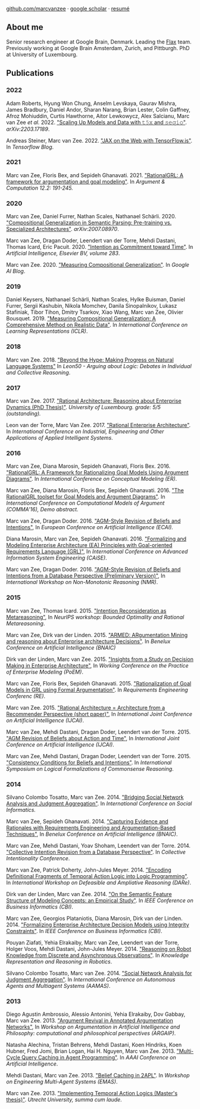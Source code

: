 [github.com/marcvanzee](http://www.github.com/marcvanzee) · [google scholar](https://scholar.google.com/citations?user=OPZa8z4AAAAJ) · [resumé](#)

## About me

Senior research engineer at Google Brain, Denmark. Leading the [Flax](flax.readthedocs.io) team.
Previously working at Google Brain Amsterdam, Zurich, and Pittburgh.  PhD at University of Luxembourg.

## Publications

### 2022

Adam Roberts, Hyung Won Chung, Anselm Levskaya, Gaurav Mishra, James Bradbury, Daniel Andor, Sharan Narang, Brian Lester, Colin Gaffney, Afroz Mohiuddin, Curtis Hawthorne, Aitor Lewkowycz, Alex Salcianu, Marc van Zee *et al.* 2022. ["Scaling Up Models and Data with 𝚝𝟻𝚡 and 𝚜𝚎𝚚𝚒𝚘"](https://arxiv.org/abs/2203.17189). *arXiv:2203.17189*.

Andreas Steiner, Marc van Zee. 2022. ["JAX on the Web with TensorFlow.js"](https://blog.tensorflow.org/2022/08/jax-on-web-with-tensorflowjs.html). In *Tensorflow Blog*.

### 2021

Marc van Zee, Floris Bex, and Sepideh Ghanavati. 2021. ["RationalGRL: A framework for argumentation and goal modeling"](https://content.iospress.com/articles/argument-and-computation/aac200527). In *Argument & Computation 12.2: 191-245.*

### 2020

Marc van Zee, Daniel Furrer, Nathan Scales, Nathanael Schärli. 2020. ["Compositional Generalization in Semantic Parsing: Pre-training vs. Specialized Architectures"](https://arxiv.org/abs/2007.08970). *arXiv:2007.08970*.

Marc van Zee, Dragan Doder, Leendert van der Torre, Mehdi Dastani, Thomas Icard, Eric Pacuit. 2020. ["Intention as Commitment toward Time"](https://www.sciencedirect.com/science/article/abs/pii/S0004370220300308). In *Artificial Intelligence, Elsevier BV, volume 283*.

Marc van Zee. 2020. ["Measuring Compositional Generalization"](https://ai.googleblog.com/2020/03/measuring-compositional-generalization.html). In *Google AI Blog*.

### 2019

Daniel Keysers, Nathanael Schärli, Nathan Scales, Hylke Buisman, Daniel Furrer, Sergii Kashubin, Nikola Momchev, Danila Sinopalnikov, Lukasz Stafiniak, Tibor Tihon, Dmitry Tsarkov, Xiao Wang, Marc van Zee, Olivier Bousquet. 2019. ["Measuring Compositional Generalization: A Comprehensive Method on Realistic Data"](https://openreview.net/forum?id=SygcCnNKwr). In *International Conference on Learning Representations (ICLR)*.

### 2018

Marc van Zee. 2018. ["Beyond the Hype: Making Progress on Natural Language Systems"](leon50.pdf) In *Leon50 - Arguing about Logic: Debates in Individual and Collective Reasoning*.

### 2017

Marc van Zee. 2017. ["Rational Architecture: Reasoning about Enterprise Dynamics (PhD Thesis)"](marcvanzee_phdthesis.pdf). *University of Luxembourg. grade: 5/5 (outstanding).*

Leon van der Torre, Marc Van Zee. 2017. ["Rational Enterprise Architecture"](https://link.springer.com/chapter/10.1007/978-3-319-60042-0_2). In *International Conference on Industrial, Engineering and Other Applications of Applied Intelligent Systems*.

### 2016

Marc van Zee, Diana Marosin, Sepideh Ghanavati, Floris Bex. 2016. ["RationalGRL: A Framework for Rationalizing Goal Models Using Argument Diagrams"](https://www.springerprofessional.de/en/rationalgrl-a-framework-for-rationalizing-goal-models-using-argu/11026208). In *International Conference on Conceptual Modeling (ER)*.

Marc van Zee, Diana Marosin, Floris Bex, Sepideh Ghanavati. 2016. ["The RationalGRL toolset for Goal Models and Argument Diagrams"](http://www.florisbex.com/papers/RationalGRL-COMMA.pdf). In *International Conference on Computational Models of Argument (COMMA'16), Demo abstract.*  

Marc van Zee, Dragan Doder. 2016. ["AGM-Style Revision of Beliefs and Intentions"](https://orbilu.uni.lu/bitstream/10993/29389/1/663-vanZee.pdf), In *European Conference on Artificial Intelligence (ECAI).* 

Diana Marosin, Marc van Zee, Sepideh Ghanavati. 2016. ["Formalizing and Modeling Enterprise Architecture (EA) Principles with Goal-oriented Requirements Language (GRL)"](https://link.springer.com/chapter/10.1007/978-3-319-39696-5_13), In *International Conference on Advanced Information System Engineering (CAiSE)*.

Marc van Zee, Dragan Doder. 2016. ["AGM-Style Revision of Beliefs and Intentions from a Database Perspective (Preliminary Version)"](https://arxiv.org/abs/1604.07183), In *International Workshop on Non-Monotonic Reasoning (NMR)*.

### 2015

Marc van Zee, Thomas Icard. 2015. ["Intention Reconsideration as Metareasoning"](https://web.stanford.edu/~icard/borm.pdf), In *NeurIPS workshop: Bounded Optimality and Rational Metareasoning*.

Marc van Zee, Dirk van der Linden. 2015. ["ARMED: ARgumentation Mining and reasoning about Enterprise architecture Decisions"](https://orbilu.uni.lu/handle/10993/23867). In *Benelux Conference on Artificial Intelligence (BNAIC)*

Dirk van der Linden, Marc van Zee. 2015. ["Insights from a Study on Decision Making in Enterprise Architecture"](https://ceur-ws.org/Vol-1497/PoEM2015_ShortPaper3.pdf), In *Working Conference on the Practice of Enterprise Modeling (PoEM)*.

Marc van Zee, Floris Bex, Sepideh Ghanavati. 2015. ["Rationalization of Goal Models in GRL using Formal Argumentation"](https://ieeexplore.ieee.org/document/7320426). In *Requirements Engineering Conferenc (RE)*.

Marc van Zee. 2015. ["Rational Architecture = Architecture from a Recommender Perspective (short paper)"](https://www.ijcai.org/Proceedings/15/Papers/649.pdf), In *International Joint Conference on Artificial Intelligence (IJCAI)*.

Marc van Zee, Mehdi Dastani, Dragan Doder, Leendert van der Torre. 2015. ["AGM Revision of Beliefs about Action and Time"](https://www.ijcai.org/Proceedings/15/Papers/458.pdf), In *International Joint Conference on Artificial Intelligence (IJCAI)*.

Marc van Zee, Mehdi Dastani, Dragan Doder, Leendert van der Torre. 2015. ["Consistency Conditions for Beliefs and Intentions"](https://cdn.aaai.org/ocs/10282/10282-45268-1-PB.pdf). In *International Symposium on Logical Formalizations of Commonsense Reasoning*.

### 2014

Silvano Colombo Tosatto, Marc van Zee. 2014. ["Bridging Social Network Analysis and Judgment Aggregation"](https://link.springer.com/chapter/10.1007/978-3-319-13734-6_2). In *International Conference on Social Informatics.*

Marc van Zee, Sepideh Ghanavati. 2014. ["Capturing Evidence and Rationales with Requirements Engineering and Argumentation-Based Techniques"](https://orbilu.uni.lu/bitstream/10993/19555/1/paper.pdf), In *Benelux Conference on Artificial Intelligence (BNAIC)*.

Marc van Zee, Mehdi Dastani, Yoav Shoham, Leendert van der Torre. 2014. ["Collective Intention Revision from a Database Perspective"](https://orbilu.uni.lu/handle/10993/20097). In *Collective Intentionality Conference*.

Marc van Zee, Patrick Doherty, John-Jules Meyer. 2014. ["Encoding Definitional Fragments of Temporal Action Logic into Logic Programming"](https://ceur-ws.org/Vol-1212/DARe-14-paper-7.pdf). In *International Workshop on Defeasible and Ampliative Reasoning (DARe)*.

Dirk van der Linden, Marc van Zee. 2014. ["On the Semantic Feature Structure of Modeling Concepts: an Empirical Study"](https://ieeexplore.ieee.org/document/6904317). In *IEEE Conference on Business Informatics (CBI)*.

Marc van Zee, Georgios Plataniotis, Diana Marosin, Dirk van der Linden. 2014. ["Formalizing Enterprise Architecture Decision Models using Integrity Constraints"](https://ieeexplore.ieee.org/document/6904148). In *IEEE Conference on Business Informatics (CBI)*.

Pouyan Ziafati, Yehia Elrakaiby, Marc van Zee, Leendert van der Torre, Holger Voos, Mehdi Dastani, John-Jules Meyer. 2014. ["Reasoning on Robot Knowledge from Discrete and Asynchronous Observations"](https://aaai.org/papers/07738-reasoning-on-robot-knowledge-from-discrete-and-asynchronous-observations/). In *Knowledge Representation and Reasoning in Robotics*.

Silvano Colombo Tosatto, Marc van Zee. 2014. ["Social Network Analysis for Judgment Aggregation"](https://www.ifaamas.org/Proceedings/aamas2014/aamas/p1529.pdf). In *International Conference on Autonomous Agents and Multiagent Systems (AAMAS)*.

### 2013

Diego Agustin Ambrossio, Alessio Antonini, Yehia Elrakaiby, Dov Gabbay, Marc van Zee. 2013. ["Argument Revival in Annotated Argumentation Networks"](https://orbilu.uni.lu/bitstream/10993/12967/1/ambrossio2013.pdf), In *Workshop on Argumentation in Artificial Intelligence and Philosophy: computational and philosophical perspectives (ARGAIP)*.

Natasha Alechina, Tristan Behrens, Mehdi Dastani, Koen Hindriks, Koen Hubner, Fred Jomi, Brian Logan, Hai H. Nguyen, Marc van Zee. 2013. ["Multi-Cycle Query Caching in Agent Programming"](https://aaai.org/papers/618-multi-cycle-query-caching-in-agent-programming/). In *AAAI Conference on Artificial Intelligence*.  

Mehdi Dastani, Marc van Zee. 2013. ["Belief Caching in 2APL"](https://link.springer.com/chapter/10.1007/978-3-642-45343-4_7). In *Workshop on Engineering Multi-Agent Systems (EMAS)*.  

Marc van Zee. 2013. ["Implementing Temporal Action Logics (Master's thesis)"](https://studenttheses.uu.nl/handle/20.500.12932/12561). *Utrecht University, summa cum laude*.  